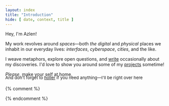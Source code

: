 ```yaml
---
layout: index
title: "Introduction"
hide: [ date, context, title ]
---
```


Hey, I'm Azlen!

My work revolves around *spaces*—both *the digital* and *physical* places we inhabit in our everyday lives: *interfaces*, *cyberspace*, *cities*, and the like.

I weave metaphors, explore open questions, and [write](/writing) occasionally about my discoveries. I'd love to show you around some of my [projects](/projects) sometime!

*Please*, make your self at home,

<span style="display: inline-block;font-size: 10pt; margin-top: -20px;">And don't forget to <a href="mailto: contact@azlen.me">holler</a> if you need anything—I'll be right over here</span>

{% comment %}
<!-- {% capture numposts %}{{ site.posts | size }}{% endcapture %}
{% if numposts != '0' %}
## Talks by Year

{% for post in site.posts %}{% assign currentyear = post.date | date: "%Y" %}{% if currentyear != prevyear %}
### {{ currentyear }}
{% assign prevyear = currentyear %}{% endif %} - [{{ post.title }}]({{ site.baseurl }}{{ post.url }}) - {{ post.date | date: '%B %-d' }}
{% endfor %}
{% endif %} -->
{% endcomment %}
